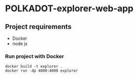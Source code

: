 # POLKADOT-explorer-web-app

## Project requirements
- Docker
- node js



### Run project with Docker
```
docker build -t explorer .
docker run -dp 4000:4000 explorer
```

